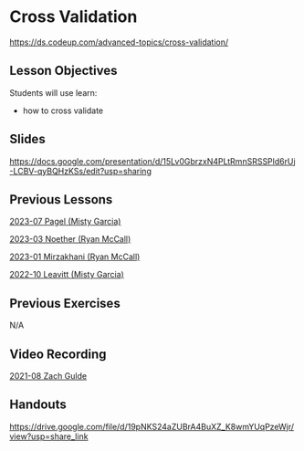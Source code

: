 # Cross Validation
https://ds.codeup.com/advanced-topics/cross-validation/

## Lesson Objectives
Students will use learn: 
- how to cross validate

## Slides
https://docs.google.com/presentation/d/15Lv0GbrzxN4PLtRmnSRSSPld6rUj-LCBV-qyBQHzKSs/edit?usp=sharing


## Previous Lessons
[2023-07 Pagel (Misty Garcia)](https://github.com/CodeupClassroom/pagel-adv-topics/blob/main/cross_validation_lesson.ipynb)

[2023-03 Noether (Ryan McCall)](https://github.com/CodeupClassroom/noether-advanced-topics/blob/main/cross_validation_lesson.ipynb)

[2023-01 Mirzakhani (Ryan McCall)](https://github.com/CodeupClassroom/mirzakhani-advanced-topics/blob/main/cross_validation_lesson.ipynb)

[2022-10 Leavitt (Misty Garcia)](https://github.com/CodeupClassroom/leavitt-advanced-topics/blob/main/cross_validation_lesson.ipynb)


## Previous Exercises
N/A


## Video Recording
[2021-08 Zach Gulde](https://www.youtube.com/watch?v=Yk1hj2pcFUg)

## Handouts
https://drive.google.com/file/d/19pNKS24aZUBrA4BuXZ_K8wmYUqPzeWjr/view?usp=share_link
